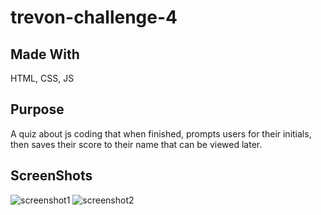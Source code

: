 # trevon-challenge-4

## Made With
HTML, CSS, JS

## Purpose
A quiz about js coding that when finished, prompts users for their initials, then saves their score to their name that can be viewed later.

## ScreenShots
![screenshot1](./challenge-4-pic1)
![screenshot2](./challenge-4-pic2)
